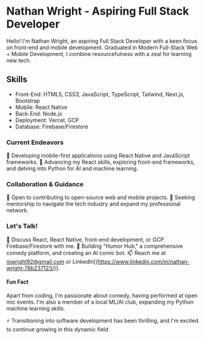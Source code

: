 # Nathan Wright - Aspiring Full Stack Developer

Hello! I'm Nathan Wright, an aspiring Full Stack Developer with a keen focus on front-end and mobile development. Graduated in Modern Full-Stack Web + Mobile Development, I combine resourcefulness with a zeal for learning new tech.

## Skills

- Front-End: HTML5, CSS3, JavaScript, TypeScript, Tailwind, Next.js, Bootstrap
- Mobile: React Native
- Back-End: Node.js
- Deployment: Vercel, GCP
- Database: Firebase/Firestore


### Current Endeavors

🔭 Developing mobile-first applications using React Native and JavaScript frameworks.
🌱 Advancing my React skills, exploring front-end frameworks, and delving into Python for AI and machine learning.


### Collaboration & Guidance

👯 Open to contributing to open-source web and mobile projects.
🤔 Seeking mentorship to navigate the tech industry and expand my professional network.


### Let's Talk!

💬 Discuss React, React Native, front-end development, or GCP Firebase/Firestore with me.
🚀 Building "Humor Hub," a comprehensive comedy platform, and creating an AI comic bot.
📫 Reach me at njwright92@gmail.com or LinkedIn[(https://www.linkedin.com/in/nathan-wright-78b237123/)].


#### Fun Fact
Apart from coding, I'm passionate about comedy, having performed at open mic events. I'm also a member of a local ML/AI club, expanding my Python machine learning skills.

⚡ Transitioning into software development has been thrilling, and I'm excited to continue growing in this dynamic field


